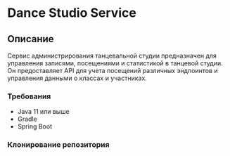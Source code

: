 # Dance Studio Service

## Описание

Сервис администрирования танцевальной студии предназначен для управления записями, посещениями и статистикой в танцевой студии. Он предоставляет API для учета посещений различных эндпоинтов и управления данными о классах и участниках.

### Требования

- Java 11 или выше
- Gradle
- Spring Boot

### Клонирование репозитория
